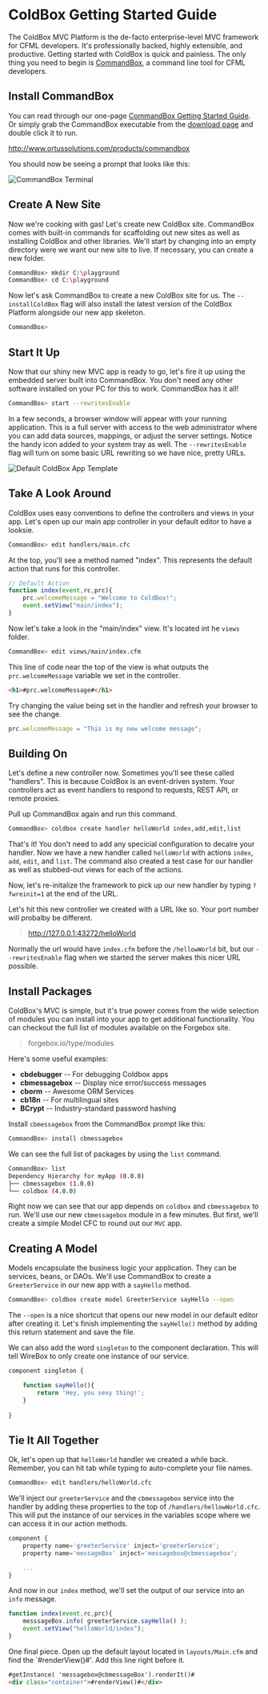 # ColdBox Getting Started Guide

The ColdBox MVC Platform is the de-facto enterprise-level MVC framework for CFML developers.  It's professionally backed, highly extensible, and productive.  Getting started with ColdBox is quick and painless.  The only thing you need to begin is [CommandBox](http://www.ortussolutions.com/products/commandbox), a command line tool for CFML developers.   

## Install CommandBox

You can read through our one-page [CommandBox Getting Started Guide](http://ortus.gitbooks.io/commandbox-documentation/content/getting_started_guide.html).   Or simply grab the CommandBox executable from the [download page](http://www.ortussolutions.com/products/commandbox#download) and double click it to run.  

http://www.ortussolutions.com/products/commandbox

You should now be seeing a prompt that looks like this:

![CommandBox Terminal](../images/commandbox-terminal.png)

## Create A New Site

Now we're cooking with gas!  Let's create new ColdBox site.  CommandBox comes with built-in commands for scaffolding out new sites as well as installing ColdBox and other libraries.  We'll start by changing into an empty directory were we want our new site to live.  If necessary, you can create a new folder.

```bash
CommandBox> mkdir C:\playground
CommandBox> cd C:\playground
```

Now let's ask CommandBox to create a new ColdBox site for us.  The `--installColdBox` flag will also install the latest version of the ColdBox Platform alongside our new app skeleton.

```bash
CommandBox>  
```

## Start It Up

Now that our shiny new MVC app is ready to go, let's fire it up using the embedded server built into CommandBox.  You don't need any other software installed on your PC for this to work.  CommandBox has it all!

```bash
CommandBox> start --rewritesEnable
```

In a few seconds, a browser window will appear with your running application. This is a full server with access to the web administrator where you can add data sources, mappings, or adjust the server settings. Notice the handy icon added to your system tray as well.  The `--rewritesEnable` flag will turn on some basic URL rewriting so we have nice, pretty URLs. 

![Default ColdBox App Template](../images/app_template.png)

## Take A Look Around

ColdBox uses easy conventions to define the controllers and views in your app.  Let's open up our main app controller in your default editor to have a looksie.

```bash
CommandBox> edit handlers/main.cfc
```

At the top, you'll see a method named "index".  This represents the default action that runs for this controller.  

```javascript
// Default Action
function index(event,rc,prc){
	prc.welcomeMessage = "Welcome to ColdBox!";
	event.setView("main/index");
}
```

Now let's take a look in the "main/index" view.  It's located int he `views` folder.

```bash
CommandBox> edit views/main/index.cfm
```

This line of code near the top of the view is what outputs the `prc.welcomeMessage` variable we set in the controller.

```html
<h1>#prc.welcomeMessage#</h1>
```

Try changing the value being set in the handler and refresh your browser to see the change. 

```javascript
prc.welcomeMessage = "This is my new welcome message";

```

## Building On

Let's define a new controller now.  Sometimes you'll see these called "handlers".  This is because ColdBox is an event-driven system.  Your controllers act as event handlers to respond to requests, REST API, or remote proxies.   

Pull up CommandBox again and run this command.

```bash
CommandBox> coldbox create handler helloWorld index,add,edit,list
```

That's it!  You don't need to add any specicial configuration to decalre your handler.  Now we have a new handler called `helloWorld` with actions `index`, `add`, `edit`, and `list`.   The command also created a test case for our handler as well as stubbed-out views for each of the actions.  

Now, let's re-initalize the framework to pick up our new handler by typing `?fwreinit=1` at the end of the URL.  

Let's hit this new controller we created with a URL like so.  Your port number will probalby be different.

> http://127.0.0.1:43272/helloWorld

Normally the url would have `index.cfm` before the `/hellowWorld` bit, but our `--rewritesEnable` flag when we started the server makes this nicer URL possible.

## Install Packages

ColdBox's MVC is simple, but it's true power comes from the wide selection of modules you can install into your app to get additional functionality.  You can checkout the full list of modules available on the Forgebox site.
> forgebox.io/type/modules

Here's some useful examples:
* **cbdebugger** -- For debugging Coldbox apps
* **cbmessagebox** -- Display nice error/success messages
* **cborm** -- Awesome ORM Services
* **cb18n** -- For multilingual sites
* **BCrypt** -- Industry-standard password hashing
 
Install `cbmessagebox` from the CommandBox prompt like this:

```bash
CommandBox> install cbmessagebox
```

We can see the full list of packages by using the `list` command. 

```bash
CommandBox> list
Dependency Hierarchy for myApp (0.0.0)
├── cbmessagebox (1.0.0)
└── coldbox (4.0.0)
```

Right now we can see that our app depends on `coldbox` and `cbmessagebox` to run.  We'll use our new `cbmessagebox` module in a few minutes.  But first, we'll create a simple Model CFC to round out our `MVC` app.

## Creating A Model

Models encapsulate the business logic your application.  They can be services, beans, or DAOs.  We'll use CommandBox to create a `GreeterService` in our new app with a `sayHello` method.

```bash
CommandBox> coldbox create model GreeterService sayHello --open
```

The `--open` is a nice shortcut that opens our new model in our default editor after creating it.  Let's finish implementing the `sayHello()` method by adding this return statement and save the file.

We can also add the word `singleton` to the component declaration.  This will tell WireBox to only create one instance of our service.

```javascript
component singleton {

    function sayHello(){
    	return 'Hey, you sexy thing!';
    }
    
}
```

## Tie It All Together

Ok, let's open up that `helloWorld` handler we created a while back.  Remember, you can hit tab while typing to auto-complete your file names.

```bash
CommandBox> edit handlers/helloWorld.cfc
```

We'll inject our `greeterService` and the `cbmessagebox` service into the handler by adding these properties to the top of `/handlers/hellowWorld.cfc`.  This will put the instance of our services in the variables scope where we can access it in our action methods.

```javascript
component {
	property name='greeterService' inject='greeterService';
	property name='messageBox' inject='messagebox@cbmessagebox';

    ...
}
```

And now in our `index` method, we'll set the output of our service into an `info` message.

```javascript
function index(event,rc,prc){
	messsageBox.info( greeterService.sayHello() );
	event.setView("helloWorld/index");
}	
```

One final piece.  Open up the default layout located in `layouts/Main.cfm` and find the `#renderView()#'.  Add this line right before it.

```html
#getInstance( 'messagebox@cbmessageBox').renderIt()#
<div class="container">#renderView()#</div>
```

